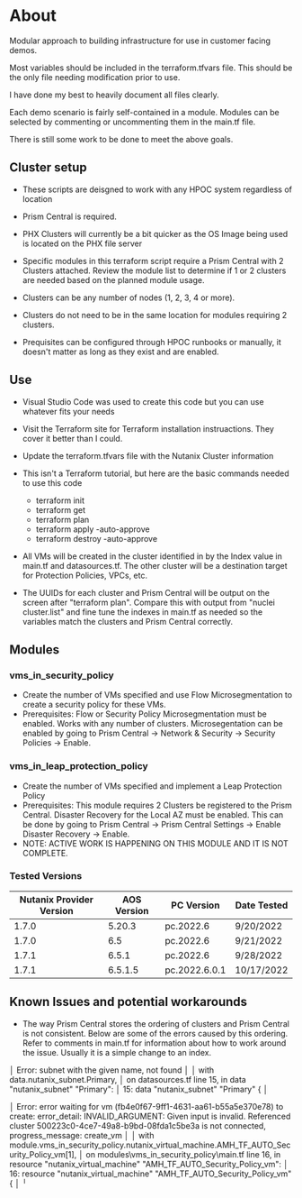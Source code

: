 # About

Modular approach to building infrastructure for use in customer facing demos.

Most variables should be included in the terraform.tfvars file.  This should be the only file needing modification prior to use.

I have done my best to heavily document all files clearly.

Each demo scenario is fairly self-contained in a module.  Modules can be selected by commenting or uncommenting them in the main.tf file.

There is still some work to be done to meet the above goals.

## Cluster setup

- These scripts are deisgned to work with any HPOC system regardless of location

- Prism Central is required.

- PHX Clusters will currently be a bit quicker as the OS Image being used is located on the PHX file server

- Specific modules in this terraform script require a Prism Central with 2 Clusters attached. Review the module list to determine if 1 or 2 clusters are needed based on the planned module usage.

- Clusters can be any number of nodes (1, 2, 3, 4 or more). 

- Clusters do not need to be in the same location for modules requiring 2 clusters.

- Prequisites can be configured through HPOC runbooks or manually, it doesn't matter as long as they exist and are enabled.

## Use
- Visual Studio Code was used to create this code but you can use whatever fits your needs
- Visit the Terraform site for Terraform installation instruactions.  They cover it better than I could.
- Update the terraform.tfvars file with the Nutanix Cluster information
- This isn't a Terraform tutorial, but here are the basic commands needed to use this code
    - terraform init
    - terraform get 
    - terraform plan
    - terraform apply -auto-approve
    - terraform destroy -auto-approve

- All VMs will be created in the cluster identified in by the Index value in main.tf and datasources.tf.  The other cluster will be
  a destination target for Protection Policies, VPCs, etc.
- The UUIDs for each cluster and Prism Central will be output on the screen after "terraform plan".  Compare this with output from "nuclei cluster.list" and 
  fine tune the indexes in main.tf as needed so the variables match the clusters and Prism Central correctly.

## Modules

### vms_in_security_policy
- Create the number of VMs specified and use Flow Microsegmentation to create a security policy for these VMs.
- Prerequisites: Flow or Security Policy Microsegmentation must be enabled.  Works with any number of clusters. Microsegentation can be enabled by going to Prism Central -> Network & Security -> Security Policies -> Enable. 

### vms_in_leap_protection_policy
- Create the number of VMs specified and implement a Leap Protection Policy
- Prerequisites: This module requires 2 Clusters be registered to the Prism Central.  Disaster Recovery for the Local AZ must be enabled.  This can be done by going to Prism Central -> Prism Central Settings -> Enable Disaster Recovery -> Enable. 
- NOTE: ACTIVE WORK IS HAPPENING ON THIS MODULE AND IT IS NOT COMPLETE.

### Tested Versions

| Nutanix Provider Version | AOS Version | PC Version | Date Tested |
|----------|----------|----------|----------|
| 1.7.0 | 5.20.3 | pc.2022.6 | 9/20/2022 |
| 1.7.0 | 6.5 | pc.2022.6 | 9/21/2022 |
| 1.7.1 | 6.5.1 | pc.2022.6 | 9/28/2022 |
| 1.7.1 | 6.5.1.5 | pc.2022.6.0.1 | 10/17/2022 |

## Known Issues and potential workarounds
- The way Prism Central stores the ordering of clusters and Prism Central is not consistent.  Below are some of the errors caused by this ordering.  Refer to comments in main.tf for information about how to work around the issue.  Usually it is a simple change to an index.

│ Error: subnet with the given name, not found
│
│   with data.nutanix_subnet.Primary,
│   on datasources.tf line 15, in data "nutanix_subnet" "Primary":
│   15: data "nutanix_subnet" "Primary" {
│

│ Error: error waiting for vm (fb4e0f67-9ff1-4631-aa61-b55a5e370e78) to create: error_detail: INVALID_ARGUMENT: Given input is invalid. Referenced cluster 500223c0-4ce7-49a8-b9bd-08fda1c5be3a is not connected, progress_message: create_vm
│
│   with module.vms_in_security_policy.nutanix_virtual_machine.AMH_TF_AUTO_Security_Policy_vm[1],
│   on modules\vms_in_security_policy\main.tf line 16, in resource "nutanix_virtual_machine" "AMH_TF_AUTO_Security_Policy_vm":
│   16: resource "nutanix_virtual_machine" "AMH_TF_AUTO_Security_Policy_vm" {
│
╵
